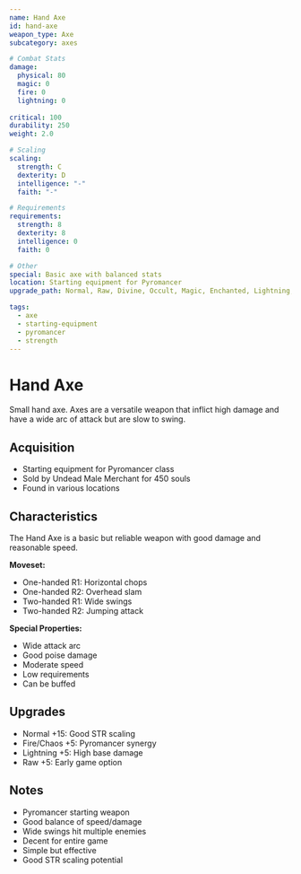```yaml
---
name: Hand Axe
id: hand-axe
weapon_type: Axe
subcategory: axes

# Combat Stats
damage:
  physical: 80
  magic: 0
  fire: 0
  lightning: 0
  
critical: 100
durability: 250
weight: 2.0

# Scaling
scaling:
  strength: C
  dexterity: D
  intelligence: "-"
  faith: "-"

# Requirements
requirements:
  strength: 8
  dexterity: 8
  intelligence: 0
  faith: 0

# Other
special: Basic axe with balanced stats
location: Starting equipment for Pyromancer
upgrade_path: Normal, Raw, Divine, Occult, Magic, Enchanted, Lightning, Crystal, Fire, Chaos

tags:
  - axe
  - starting-equipment
  - pyromancer
  - strength
---
```


# Hand Axe

Small hand axe. Axes are a versatile weapon that inflict high damage and have a wide arc of attack but are slow to swing.

## Acquisition
- Starting equipment for Pyromancer class
- Sold by Undead Male Merchant for 450 souls
- Found in various locations

## Characteristics
The Hand Axe is a basic but reliable weapon with good damage and reasonable speed.

**Moveset:**
- One-handed R1: Horizontal chops
- One-handed R2: Overhead slam
- Two-handed R1: Wide swings
- Two-handed R2: Jumping attack

**Special Properties:**
- Wide attack arc
- Good poise damage
- Moderate speed
- Low requirements
- Can be buffed

## Upgrades
- Normal +15: Good STR scaling
- Fire/Chaos +5: Pyromancer synergy
- Lightning +5: High base damage
- Raw +5: Early game option

## Notes
- Pyromancer starting weapon
- Good balance of speed/damage
- Wide swings hit multiple enemies
- Decent for entire game
- Simple but effective
- Good STR scaling potential